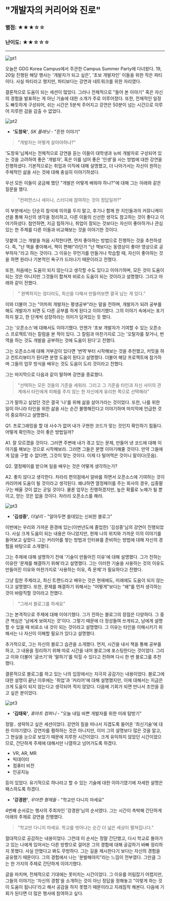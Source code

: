 # "개발자의 커리어와 진로"  

<h3>별점: ★★★☆☆</h3>  

<h3>난이도: ★★☆☆☆</h3>

---

![pt1](https://raw.githubusercontent.com/rjs1197/rjs1197.github.io/master/img/gdgkrcampus-summer/pt1.jpg)

오늘은 GDG Korea Campus에서 주관한 Campus Summer Party에 다녀왔다. 19, 20일 진행된 해당 행사는 '개발자가 되고 싶은', '초보 개발자인' 이들을 위한 작은 파티이다. 사실 파티라고 했지만, 파티보다는 강연과 네트워크를 위한 자리였다.  

결론적으로 도움이 되는 세션이 많았다. 그러나 전체적으로 "들어 본 이야기" 혹은 자신의 경험을 발표하는 게 아닌 기술에 대한 소개가 주로 이루어졌다. 또한, 전체적인 일정도 빠듯하게 구성되어, 쉬는 시간은 5분씩 주어지고 강연은 50분이 넘는 시간으로 이루어 지루한 감을 감출 수 없었다.  

![pt2](https://raw.githubusercontent.com/rjs1197/rjs1197.github.io/master/img/gdgkrcampus-summer/pt2.jpg)

* **'도창욱'**, *SK 플래닛* - "흔한 이야기"

> "개발자는 어떻게 살아야하나?"
  

'도창욱'님께서는 전체적으로 강연을 듣는 이들이 대학생과 뉴비 개발자로 구성되어 있는 것을 고려하여 좋은 '개발자', 혹은 이를 넘어 좋은 '인생'을 사는 방법에 대한 강연을 진행하셨다. 기본적으로는 취업과 이직에 대해 설명했고, 더 나아가서는 자신이 원하는 주체적인 삶을 사는 것에 대해 충실히 이야기하셨다.  

우선 모든 이들이 궁금해 했던 "개발은 어떻게 배워야 하나?"에 대해 그는 아래와 같은 질문을 했다.  

> "컨퍼런스나 세미나, 스터디에 참여하는 것이 정답일까?"
  

이 부분에서는 단순히 참석에 의의를 두지 말고, 후기나 함께 한 지인들과의 커뮤니케이션을 통해 자신의 생각을 정리하고, 다른 이들의 신선한 생각도 참고하는 것이 좋다고 이야기하셨다. 첨언하면, 지금 힙하거나, 취업이 잘되는 것보다는 자신이 좋아하거나 관심있는 한 주제를 다른 이들과 비교해보는 것을 이야기한 것이다.  

덧붙여 그는 개발을 처음 시작한다면, 먼저 좋아하는 방법으로 진행하는 것을 추천하셨다. 즉, "난 책을 좋아해서, 책이 편해!"라던가 "난 책보다는 동영상이 좋아! 영상으로 공부하자."라고 하는 것이다. 그 이유는 무언가를 만들거나 학습할 때, 자신이 좋아하는 것을 하면 원리나 기본적인 욕구가 드러나기 때문이라고 전했다.  

또한, 처음에는 도움이 되지 않는다고 생각할 수도 있다고 이야기하며, 모든 것이 도움이 되는 것은 아니지만 그것들이 합쳐져 비로소 도움이 되는 것이라고 설명했다. 그리고 아래와 같이 전했다.  

> " 완벽하지는 않더라도, 최선을 다해서 만들어보면 결국 남는 게 있다."
  

이와 더불어 그는 "어차피 개발자는 평생공부"라는 말을 전하며, 개발자가 되려 공부를 해도 개발자가 되면 도 다른 공부를 하게 된다고 이야기했다. 그의 이야기 속에서는 포기하지 말고, 한 단계씩 성장하라는 의미가 담겨있는 듯 했다.  

그는 '오픈소스'에 대해서도 이야기했다. 언젠가 '초보 개발자가 기여할 수 있는 오픈소스 프로젝트'라는 칼럼을 본 적이 있다. 그 칼럼과 마찬가지로 그는 '오탈자를 찾거나, 번역을 하는 것도 개발을 공부하는 것에 도움이 된다'고 전했다.  

그는 오픈소스에 대해 거부감이 있다면 '번역'부터 시작해보는 것을 추천했고, 커밋을 하고 컨트리뷰터가 된다면 분명 도움이 된다고 설명했다. 더불어 해당 프로젝트에 참가하며 그들의 업무 방식을 배우는 것도 도움이 도리 것이라고 전했다.  

그는 마지막으로 다음과 같이 말하며 강연을 종료했다.  

> "선택하는 모든 것들의 기준을 세워라. 그리고 그 기준을 타인과 자신 사이의 관계에서 타인에게 피해를 주지 않는 한 자신에게 유리한 쪽으로 선택해라"
  

그가 말하고 싶었던 것은 결국 '나'를 위해 삶을 살아가라는 것이었다. 또한, 나를 위한 일이 아니라 타인을 위한 삶을 사는 순간 불행해진다고 이야기하며 마지막에 언급한 것이 중요하다고 설명했다.  

Q1. 프로그래밍을 할 대 사수가 없어 내가 구현한 코드가 맞는 것인지 확인하기 힘들다. 어떻게 확인하는 것이 좋은 방법일까?

A1. 잘 모르겠을 것이다. 그러면 주변에 내가 겪고 있는 문제, 만들어 낸 코드에 대해 이야기를 해보는 것으로 시작해보라. 그러면 그들은 분명 이야기해줄 것이다. 만약 그들에게 답을 구할 수 없다면, 그것이 맞는 것이다. 이제 다 털어먹은 것이니 말이다(웃음).

Q2. 열정페이를 받으며 일을 배우는 것은 어떻게 생각하는가?

A2. 좋지 않다고 생각한다. 차라리 편의점에서 알바를 하면서 오픈소스에 기여하는 것이 커리어에 도움이 될 것이라고 생각된다. 왜냐하면 열정페이를 주는 회사의 경우, 십중팔구는 배울 것이 없는 곳일 것이다. 물론 업무는 진행하겠지만, 높은 확률로 노예가 될 뿐이고, 얻는 것은 없을 것이다. 차라리 오픈소스를 해라.


![pt3](https://raw.githubusercontent.com/rjs1197/rjs1197.github.io/master/img/gdgkrcampus-summer/pt3.jpg)

* **'김성중'**, *더널리* - "알아두면 쓸데있는 신비한 블로그"

이번에는 우리와 가까운 환경에 있는(이번년도에 졸업한) '김성중'님의 강연이 진행되었다. 사실 크게 도움이 되는 내용은 아니었지만, 현재 나의 위치와 가까운 이의 이야기를 들어보고 싶었다. 그는 커리어를 쌓는 방법과 인터뷰를 준비하는 방법에 대해 자신의 경험을 바탕으로 소개했다.  

그는 주제에 대해 설명하기 전에 '기술이 만들어진 이유'에 대해 설명했다. 그가 전하는 이유란 '문제를 해결하기 위해'라고 설명했다. 그는 이러한 기술을 사용하는 것의 이유도 만들어진 이유와 마찬가지로 '사용하는 이유, 즉 문제'가 필요하다고 전했다. 

그냥 힙한 주제라고, 최신 트랜드라고 배우는 것은 현재에도, 미래에도 도움이 되지 않는다고 설명했다. 또한, 문제를 해결하기 위해서는 "어떻게"보다는 "왜"를 먼저 생각하는 것이 바람직할 것이라고 전했다.  

> "그래서 블로그를 하세요"
  

그는 본격적으로 주제에 대해 이야기했다. 그가 전하는 블로그의 장점은 다양하다. 그 중 큰 핵심은 '남에게 보여지는 것'이다. 그렇기 때문에 더 정성들여 쓰게되고, 남에게 설명할 수 있을 때 비로소 내 것이 되는 것이라고 설명했다. 그 이유는 타인을 이해시키기 위해서는 나 자신이 이해할 필요가 있다고 설명했다.  

추가적으로, 그는 자신의 블로그 습관을 소개했다. 먼저, 시간을 내서 책을 통해 공부를 하고, 그 내용을 정리하기 위해 따로 시간을 내어 블로그에 포스팅한다는 것이었다. 그리고 이와 더불어 '글쓰기'와 '말하기'를 익힐 수 있다고 전하며 다시 한 번 블로그를 추천했다.  

결론적으로 블로그를 하고 있는 나의 입장에서는 지극히 공감가는 내용이었다. 블로그에 대한 설명이 끝난 이후에는 '취업'과 '커리어'에 대해 설명했지만, 이에 대해서는 지금은 크게 도움이 되지 않는다고 생각되어 적지 않았다. 다음에 기회가 되면 만나서 조언을 듣고 싶은 분이었다.  

![pt3](https://raw.githubusercontent.com/rjs1197/rjs1197.github.io/master/img/gdgkrcampus-summer/pt3.jpg)

* **'김태욱'**, *휴마트 컴퍼니* - "오늘 내일 바쁜 개발자를 위한 미래 탐방기"

정말.. 생략하고 싶은 세션이었다. 강연의 질을 떠나서 지겹도록 들어온 '최신기술'에 대한 이야기였다. 강연자를 폄하하는 것은 아니지만, 이미 그의 설명보다 많은 것을 알고, 그 현실을 눈으로 보았기 때문에 지루한 시간이었다. 크게 유익하지 않았던 시간이었으므로, 간단하게 주제에 대해서만 나열하고 넘어가도록 하겠다.  

* VR, AR, MR
* 빅데이터
* 컴퓨터 비전
* 인공지능

등이 있었다. 유기적으로 하나라고 할 수 있는 기술에 대한 이야기였기에 자세한 설명은 패스하도록 하겠다.  

* **'강경완'**, *우아한 형제들* - "학교만 다니지 마세요"

4번째 순서로는 행사의 주최자인 '강경완'님의 순서였다. 그는 시간이 촉박해 간단하게 아래의 주제로 강연을 진행했다.

> "학교만 다니지 마세요. 학교를 벗어나는 순간 더 넓은 세상이 펼쳐집니다."
  

절대적으로 공감하는 내용이었다. 그런데 이 순서는 정말 간단했고, 다시 학교로 돌아가고 있는 나에게 있어서는 다른 방향으로 걸어온 그의 경험에 대해 공감하기 바빠 정리하지 못했다. 사실 안했다고 봐도 무방하다. 그는 길을 제시한다기 보다는 자신의 경험을 공유했기 때문이다. 그의 경험에서 나는 '분발해야지"라는 느낌이 전부였다. 그만큼 그는 한 가지의 주제로 간단하게 이야기했다.  

글을 마치며, 전체적으로 기대에는 못미치는 시간이었다. 그 이유를 어림잡기 어렵지만, 그들의 이야기는 '자신의 경험'을 소개하는 것이 아닌 정답을 정해놓고 "이렇게 하는 것이 도움이 됩니다'라고 해서 공감을 하지 못했기 때문이라고 지레짐작 해본다. 다음에 기회가 된다면 더 많은 행사에 참여하고 싶다.

